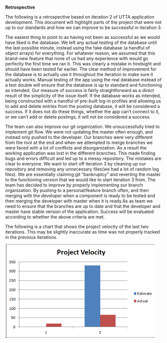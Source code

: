 **Retrospective**


The following is a retrospective based on iteration 2 of UTTA application development. This  document will highlight parts of the project that were not up to our standards and how we can improve to be successful in iteration 3. 


The easiest thing to point to as having not been as successful as we would have liked is the database. We left any actual testing of the database until the last possible minute, instead using the fake database (a handful of object arrays) for everything. For whatever reason, we assumed that this brand-new feature that none of us had any experience with would go perfectly the first time we ran it. This was clearly a mistake in hindsight and should have been tested far earlier. The clear method of improvement for the database is to actually use it throughout the iteration to make sure it actually works. Manual testing of the app using the real database instead of a test double will ensure that the database is up to standard and functioning as intended. Our measure of success is fairly straightforward as a direct result of the simplicity of the issue itself. If the database works as intended, being constructed with a handful of pre-built log-in profiles and allowing us to add and delete entries from the posting database, it will be considered a success. If it does not do these things, whether the app can’t connect to it, or we can’t add or delete postings, it will not be considered a success. 



The team can also improve our git organization. We unsuccessfully tried to implement git flow. We were not updating the master often enough, and instead only pushed to the developer. Our branches were very different from the root at the end and when we attempted to merge branches we were faced with a lot of conflicts and disorganization. As a result the working application was lost in the different branches. This made finding bugs and errors difficult and led up to a messy repository. The mistakes are clear to everyone. We want to start off iteration 3 by cleaning up our repository and removing any unnecessary files(we had a lot of random log files). We are essentially claiming git “bankruptcy” and reverting the master to the functioning version that we would like to start iteration 3 from. The team has decided to improve by properly implementing our branch organization. By pushing to a personal/feature branch often, and then merging with the developer when a component is ready to be tested and then merging the developer with master when it is ready.As as team we need to ensure that the branches are up to date and that the developer and master have stable version of the application. Success will be evaluated according to whether the above criteria are met.

The following is a chart that shows the project velocity of the last two iterations. This may be slightly inaccurate as time was not properly tracked in the previous iterations. 

 ![Image of Velocity Chart](Velocity.png)
